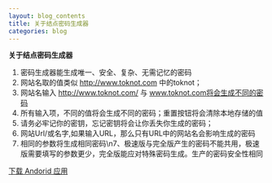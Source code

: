 ```yaml
---
layout: blog_contents
title: 关于结点密码生成器
categories: blog
---
```


**关于结点密码生成器**

1. 密码生成器能生成唯一、安全、复杂、无需记忆的密码
2. 网站名取的值类似 http://www.toknot.com 中的toknot；
3. 网站名输入 http://www.toknot.com/ 与 www.toknot.com将会生成不同的密码
3. 所有输入项，不同的值将会生成不同的密码；重置按钮将会清除本地存储的值
4. 请务必牢记你的密钥，忘记密钥将会让你丢失你生成的密码；
5. 网站Url/或名字,如果输入URL，那么只有URL中的网站名会影响生成的密码
6. 相同的参数将生成相同密码\n7、极速版与完全版产生的密码不能共用，极速版需要填写的参数更少，完全版能应对特殊密码生成。生产的密码安全性相同

[下载 Andorid 应用](http://page.toknot.com/get-gpassword.php)